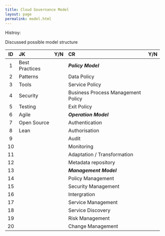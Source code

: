 ```yaml
---
title: Cloud Governance Model
layout: page
permalink: model.html
---
```


Histroy:

Discussed possible model structure 

| ID  | JK                        | Y/N | CR                                              | Y/N |
|:---:| :------------------------ |:---:| :---------------------------------------------- |:---:|
| 1   | Best Practices            |     | **_Policy Model_**                              |     |
| 2   | Patterns                  |     | Data Policy                                     |     |
| 3   | Tools                     |     | Service Policy                                  |     |
| 4   | Security                  |     | Business Process Management Policy              |     |
| 5   | Testing                   |     | Exit Policy                                     |     |
| 6   | Agile                     |     | **_Operation Model_**                           |     |
| 7   | Open Source               |     | Authentication                                  |     |
| 8   | Lean                      |     | Authorisation                                   |     |
| 9   |                           |     | Audit                                           |     |
| 10  |                           |     | Monitoring                                      |     |
| 11  |                           |     | Adaptation / Transformation                     |     |
| 12  |                           |     | Metadata repository                             |     |
| 13  |                           |     | **_Management Model_**                          |     |
| 14  |                           |     | Policy Management                               |     |
| 15  |                           |     | Security Management                             |     |
| 16  |                           |     | Intergration                                    |     |
| 17  |                           |     | Service Management                              |     |
| 18  |                           |     | Service Discovery                               |     |
| 19  |                           |     | Risk Management                                 |     |
| 20  |                           |     | Change Management                               |     |



